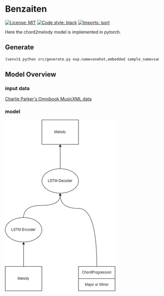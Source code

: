 # Benzaiten

[![License: MIT](https://img.shields.io/badge/License-MIT-yellow.svg)](https://opensource.org/licenses/MIT)
[![Code style: black](https://img.shields.io/badge/code%20style-black-000000.svg)](https://github.com/psf/black)
[![Imports: isort](https://img.shields.io/badge/%20imports-isort-%231674b1?style=flat&labelColor=ef8336)](https://pycqa.github.io/isort/)

Here the chord2melody model is implemented in pytorch.

## Generate

```sh
(venv)$ python src/generate.py exp.name=onehot,embedded sample_name=sample1
```

## Model Overview

### input data

[Charlie Parker's Omnibook MusicXML data](https://homepages.loria.fr/evincent/omnibook/)

### model

<img src="data/tmp/model.png">
